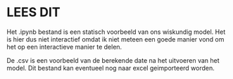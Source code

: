 # LEES DIT
Het .ipynb bestand is een statisch voorbeeld van ons wiskundig model. Het is hier dus niet interactief omdat ik niet meteen een goede manier vond om het op een interactieve manier te delen.

De .csv is een voorbeeld van de berekende date na het uitvoeren van het model. Dit bestand kan eventueel nog naar excel geimporteerd worden.
